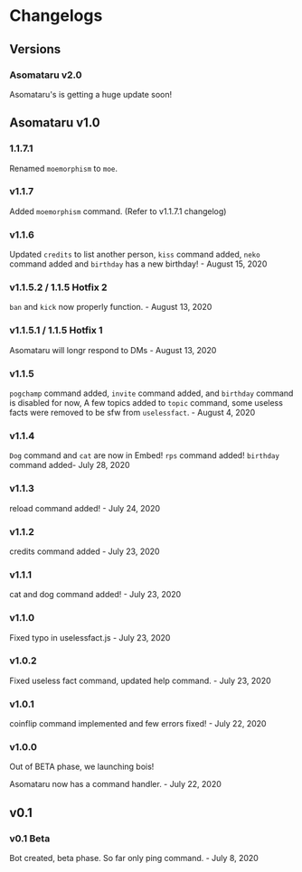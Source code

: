 # Changelogs
## Versions

### Asomataru v2.0
Asomataru's is getting a huge update soon!
## Asomataru v1.0
### 1.1.7.1
Renamed `moemorphism` to `moe`.
### v1.1.7
Added `moemorphism` command. (Refer to v1.1.7.1 changelog)
### v1.1.6 
Updated `credits` to list another person, `kiss` command added, `neko` command added and `birthday` has a new birthday! - August 15, 2020
### v1.1.5.2 / 1.1.5 Hotfix 2 
`ban` and `kick` now properly function. - August 13, 2020
### v1.1.5.1 / 1.1.5 Hotfix 1
Asomataru will longr respond to DMs - August 13, 2020
### v1.1.5
`pogchamp` command added, `invite` command added, and `birthday` command is disabled for now, A few topics added to `topic` command, some useless facts were removed to be sfw from `uselessfact`. - August 4, 2020
### v1.1.4
`Dog` command and `cat` are now in Embed! `rps` command added! `birthday` command added- July 28, 2020
### v1.1.3
reload command added! - July 24, 2020
### v1.1.2
credits command added - July 23, 2020
### v1.1.1
cat and dog command added! - July 23, 2020
### v1.1.0
Fixed typo in uselessfact.js - July 23, 2020
### v1.0.2
Fixed useless fact command, updated help command. - July 23, 2020
### v1.0.1
coinflip command implemented and few errors fixed! - July 22, 2020
### v1.0.0
Out of BETA phase, we launching bois!

Asomataru now has a command handler. - July 22, 2020

## v0.1

### v0.1 Beta
Bot created, beta phase. So far only ping command. - July 8, 2020